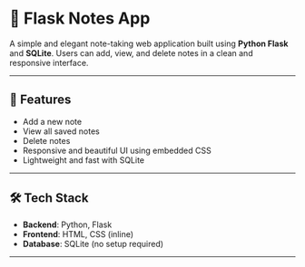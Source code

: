 
# 📝 Flask Notes App

A simple and elegant note-taking web application built using **Python Flask** and **SQLite**. Users can add, view, and delete notes in a clean and responsive interface.

---

## 🚀 Features

- Add a new note
- View all saved notes
- Delete notes
- Responsive and beautiful UI using embedded CSS
- Lightweight and fast with SQLite

---

## 🛠️ Tech Stack

- **Backend**: Python, Flask
- **Frontend**: HTML, CSS (inline)
- **Database**: SQLite (no setup required)

---



